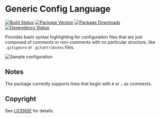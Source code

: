 # Generic Config Language

[![Build Status](https://img.shields.io/travis/lee-dohm/language-generic-config.svg)](https://travis-ci.org/lee-dohm/language-generic-config)
[![Package Version](https://img.shields.io/apm/v/language-generic-config.svg)](https://atom.io/packages/language-generic-config)
[![Package Downloads](https://img.shields.io/apm/dm/language-generic-config.svg)](https://atom.io/packages/language-generic-config)
[![Dependency Status](https://img.shields.io/david/lee-dohm/language-generic-config.svg)](https://david-dm.org/lee-dohm/language-generic-config)

Provides basic syntax highlighting for configuration files that are just composed of comments or non-comments with no particular structure, like `.gitignore` or `.gitattributes` files.

![Sample configuration](https://raw.githubusercontent.com/lee-dohm/language-generic-config/master/sample.png)

## Notes

The package currently supports lines that begin with `#` or `;` as comments.

## Copyright

See [LICENSE](https://github.com/lee-dohm/language-generic-config/blob/master/LICENSE.md) for details.
